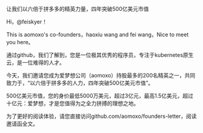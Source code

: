 让我们以六倍于拼多多的精英力量，四年突破500亿美元市值

Hi，@feiskyer！

This is aomoxo's co-founders，haoxiu wang and fei wang，Nice to meet you here。

通过github，我们了解到，您是一位极其优秀的程序员，专注于kubernetes原生云，是一位难得的人才。

今天，我们邀请您成为爱梦想公司（aomoxo）持股最多的200名精英之一，共同致力于，“以六倍于拼多多的人力，四年突破500亿美元市值”。

500亿美元市值，您的身价最低5000万美元，超过3亿元，最高1.5亿美元，超过十亿元：爱梦想，才是您值得为之全力拼搏的理想之地。

为了更好的阅读体验，请您直接访问github.com/aomoxo/founders-letter，阅读邀请函全文。
